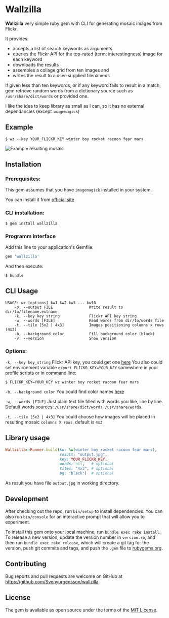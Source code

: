 # Wallzilla

**Wallzilla** very simple ruby gem with CLI for generating mosaic images from Flickr.

It provides:

* accepts a list of search keywords as arguments
* queries the Flickr API for the top-rated (term: interestingness) image for each keyword
* downloads the results
* assembles a collage grid from ten images and
* writes the result to a user-supplied filenameds

If given less than ten keywords, or if any keyword fails to
result in a match, gem retrieve random words from a dictionary
source such as `/usr/share/dict/words` or provided one.

I like the idea to keep library as small as I can, so it has no external dependancies (except `imagemagick`)

## Example

    $ wz --key YOUR_FLICKR_KEY winter boy rocket racoon fear mars

<img src="https://raw.github.com/svenyurgensson/wallzilla/master/images/output.jpg" alt="Example resulting mosaic"/>

## Installation

### Prerequisites:

This gem assumes that you have `imagemagick` installed in your system.

You can install it from [official site](http://www.imagemagick.org/script/download.php)

### CLI installation:

    $ gem install wallzilla

### Programm interface

Add this line to your application's Gemfile:

```ruby
gem 'wallzilla'
```
And then execute:

    $ bundle

## CLI Usage

```shell
USAGE: wz [options] kw1 kw2 kw3 ... kw10
    -o, --output FILE                Write result to dir/to/filename.extname
    -k, --key key_string             Flickr API key string
    -w, --words [FILE]               Read words from dir/to/words file
    -t, --tile [5x2 | 4x3]           Images positioning columns x rows (4x3)
    -b, --background color           Fill background color (black)
    -v, --version                    Show version
```
### Options:

`-k, --key key_string` 
Flickr API key, you could get one [here](https://www.flickr.com/services/apps/create/apply)
You also could set environment variable `export FLICKR_KEY=YOUR_KEY` somewhere in your profile scripts or in command line:

`$ FLICKR_KEY=YOUR_KEY wz winter boy rocket racoon fear mars`

`-b, --background color` 
You could find color names [here](http://www.imagemagick.org/script/color.php)

`-w, --words [FILE]`
Just plain text file filled with words you like, line by line. Default words sources: `/usr/share/dict/words`, `/usr/share/words`.

`-t, --tile [5x2 | 4x3]`
You could choose how images will be placed in resulting mosaic `columns X rows`, default is `4x3`

## Library usage

```ruby
Wallzilla::Runner.build(kw: %w(winter boy rocket racoon fear mars),
                        result: "output.jpg", 
                        key: YOUR_FLICKR_KEY, 
                        words: nil,   # optional
                        tiles: "4x3", # optional
                        bg: "black")  # optional
```
As result you have file `output.jpg` in working directory.

## Development

After checking out the repo, run `bin/setup` to install dependencies. You can also run `bin/console` for an interactive prompt that will allow you to experiment.

To install this gem onto your local machine, run `bundle exec rake install`. To release a new version, update the version number in `version.rb`, and then run `bundle exec rake release`, which will create a git tag for the version, push git commits and tags, and push the `.gem` file to [rubygems.org](https://rubygems.org).

## Contributing

Bug reports and pull requests are welcome on GitHub at https://github.com/Svenyurgensson/wallzilla.

## License

The gem is available as open source under the terms of the [MIT License](http://opensource.org/licenses/MIT).
